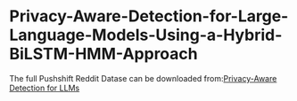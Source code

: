 # Privacy-Aware-Detection-for-Large-Language-Models-Using-a-Hybrid-BiLSTM-HMM-Approach


 The full Pushshift Reddit Datase can be downloaded from:[Privacy-Aware Detection for LLMs](https://zenodo.org/records/3608135)

